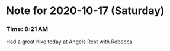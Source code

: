 # Note for 2020-10-17 (Saturday)
### Time: 8:21 AM

Had a great hike today at Angels Rest with Rebecca
